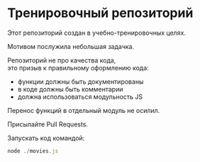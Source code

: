 # Тренировочный репозиторий

Этот репозиторий создан в учебно-тренировочных целях.

Мотивом послужила небольшая задачка.

Репозиторий не про качества кода,  
это призыв к правильному оформлению кода:
- функции должны быть документированы
- в коде должны быть комментарии
- должна использоваться модульность JS

Перенос функций в отдельный модуль не осилил.

Присылайте Pull Requests.

Запускать код командой:

```js
node ./movies.js 
```
